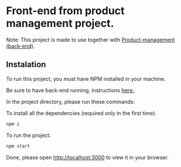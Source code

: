 # Front-end from product management project.
Note: This project is made to use together with [Product-management (back-end)](https://github.com/RafaelBrittes/Product-management).

## Instalation
To run this project, you must have NPM installed in your machine.

Be sure to have back-end running, instructions [here:](https://github.com/RafaelBrittes/Product-management).

In the project directory, please run these commands:

To install all the dependencies (required only in the first time).
```sh
npm i
```

To run the project.
```sh
npm start
```

Done, please open [http://localhost:3000](http://localhost:3000) to view it in your browser.

